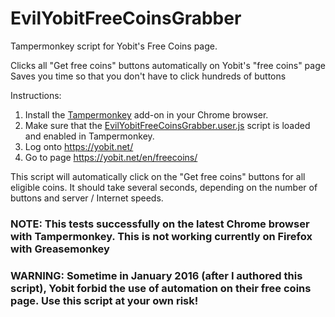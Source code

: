 EvilYobitFreeCoinsGrabber
=========================
Tampermonkey script for Yobit's Free Coins page.

Clicks all "Get free coins" buttons automatically on Yobit's "free coins" page
Saves you time so that you don't have to click hundreds of buttons

Instructions:

1. Install the [Tampermonkey](https://chrome.google.com/webstore/detail/tampermonkey/dhdgffkkebhmkfjojejmpbldmpobfkfo) add-on in your Chrome browser.
2. Make sure that the [EvilYobitFreeCoinsGrabber.user.js](https://raw.githubusercontent.com/coins4lunch/EvilYobitFreeCoinsGrabber/master/EvilYobitFreeCoinsGrabber.user.js) script is loaded and enabled in Tampermonkey.
3. Log onto https://yobit.net/
4. Go to page https://yobit.net/en/freecoins/

This script will automatically click on the "Get free coins" buttons for all eligible coins. 
It should take several seconds, depending on the number of buttons and server / Internet speeds.

### NOTE: This tests successfully on the latest Chrome browser with Tampermonkey. This is not working currently on Firefox with Greasemonkey

### WARNING: Sometime in January 2016 (after I authored this script), Yobit forbid the use of automation on their free coins page. Use this script at your own risk!
